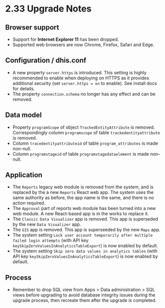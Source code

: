 # 2.33 Upgrade Notes

## Browser support

- Support for **Internet Explorer 11** has been dropped.
- Supported web browsers are now Chrome, Firefox, Safari and Edge.

## Configuration / dhis.conf

- A new property `server.https` is introduced. This setting is highly recommended to enable when deploying on HTTPS as it provides additional security (set `server.https = on` to enable). See install docs for details.
- The property `connection.schema` no longer has any effect and can be removed.

## Data model

- Property `programScope` of object `TrackedEntityAttribute` is removed. Correspondingly column `programscope` of table `trackedentityattribute` is removed.
- Column `tracedentityattributeid` of table `program_attributes` is made non-null.
- Column `programstageid` of table `programstagedataelement` is made non-null.

## Application

- The `Reports` legacy web module is removed from the system, and is replaced by the a new `Reports` React web app. The system uses the same authority as before, the app name is the same, and there is no action required.
- The `Approval` part of reports web module has been turned into a new web module. A new React-based app is in the works to replace it.
- The `Classic Data Visualizer` app is removed. This app is superseded by the new `Data Visualizer` app.
- The `GIS` app is removed. This app is superseeded by the new `Maps` app.
- The system setting `Lock user account temporarily after multiple failed login attempts` (with API key `keySkipZeroValuesInAnalyticsTableExport`) is now enabled by default.
- The system setting `Skip zero data values in analytics tables` (with API key `keySkipZeroValuesInAnalyticsTableExport`) is now enabled by default.

## Process
- Remember to drop SQL view from Apps > Data administration > SQL views before upgrading to avoid database integrity issues during the upgrade process, then recreate them after the upgrade is completed.
